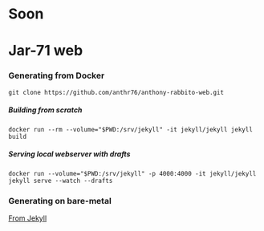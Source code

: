 # Soon
# Jar-71 web

### Generating from Docker

```
git clone https://github.com/anthr76/anthony-rabbito-web.git
```

##### Building from scratch

```
docker run --rm --volume="$PWD:/srv/jekyll" -it jekyll/jekyll jekyll build
```

##### Serving local webserver with drafts

```
docker run --volume="$PWD:/srv/jekyll" -p 4000:4000 -it jekyll/jekyll jekyll serve --watch --drafts
```

### Generating on bare-metal

[From Jekyll](https://jekyllrb.com/docs/installation/)
